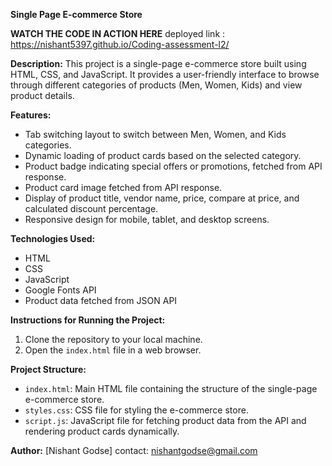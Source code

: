 **Single Page E-commerce Store**

**WATCH THE CODE IN ACTION HERE**
deployed link : https://nishant5397.github.io/Coding-assessment-l2/



**Description:**
This project is a single-page e-commerce store built using HTML, CSS, and JavaScript. It provides a user-friendly interface to browse through different categories of products (Men, Women, Kids) and view product details.

**Features:**
- Tab switching layout to switch between Men, Women, and Kids categories.
- Dynamic loading of product cards based on the selected category.
- Product badge indicating special offers or promotions, fetched from API response.
- Product card image fetched from API response.
- Display of product title, vendor name, price, compare at price, and calculated discount percentage.
- Responsive design for mobile, tablet, and desktop screens.

**Technologies Used:**
- HTML
- CSS
- JavaScript
- Google Fonts API
- Product data fetched from JSON API

**Instructions for Running the Project:**
1. Clone the repository to your local machine.
2. Open the `index.html` file in a web browser.

**Project Structure:**
- `index.html`: Main HTML file containing the structure of the single-page e-commerce store.
- `styles.css`: CSS file for styling the e-commerce store.
- `script.js`: JavaScript file for fetching product data from the API and rendering product cards dynamically.


**Author:**
[Nishant Godse]
contact: nishantgodse@gmail.com

